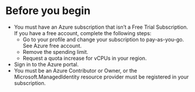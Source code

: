 # Before you begin

- You must have an Azure subscription that isn’t a Free Trial Subscription. If you have a free account, complete the following steps:
    - Go to your profile and change your subscription to pay-as-you-go. See Azure free account.
    - Remove the spending limit.
    - Request a quota increase for vCPUs in your region.
- Sign in to the Azure portal.
- You must be an Azure Contributor or Owner, or the Microsoft.ManagedIdentity resource provider must be registered in your subscription. 